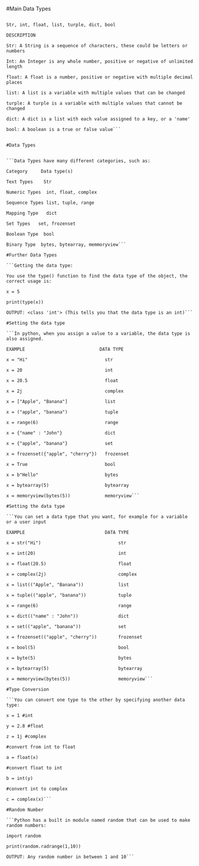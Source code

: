#Main Data Types 

```The main used data types are: 

Str, int, float, list, turple, dict, bool

DESCRIPTION

Str: A String is a sequence of characters, these could be letters or numbers

Int: An Integer is any whole number, positive or negative of unlimited length 

float: A float is a number, positive or negative with multiple decimal places 

list: A list is a variable with multiple values that can be changed

turple: A turple is a variable with multiple values that cannot be changed

dict: A dict is a list with each value assigned to a key, or a 'name'

bool: A boolean is a true or false value```


#Data Types


```Data Types have many different categories, such as: 

Category     Data type(s)

Text Types    Str

Numeric Types  int, float, complex

Sequence Types list, tuple, range

Mapping Type   dict

Set Types   set, frozenset

Boolean Type  bool

Binary Type  bytes, bytearray, memmoryview```

#Further Data Types

```Getting the data type:

You use the type() function to find the data type of the object, the correct usage is: 

x = 5 

print(type(x))

OUTPUT: <class 'int'> (This tells you that the data type is an int)```

#Setting the data type

```Ìn python, when you assign a value to a variable, the data type is also assigned. 

EXAMPLE                            DATA TYPE 

x = "Hi"                             str

x = 20                               int 

x = 20.5                             float

x = 2j                               complex

x = ["Apple", "Banana"]              list

x = ("apple", "banana")              tuple

x = range(6)                         range

x = {"name" : "John"}                dict

x = {"apple", "banana"}              set

x = frozenset({"apple", "cherry"})   frozenset

x = True                             bool

x = b"Hello"                         bytes

x = bytearray(5)                     bytearray

x = memoryview(bytes(5))             memoryview```

#Setting the data type

```You can set a data type that you want, for example for a variable or a user input

EXAMPLE                              DATA TYPE

x = str("Hi")                             str

x = int(20)                               int 

x = float(20.5)                           float

x = complex(2j)                           complex

x = list(("Apple", "Banana"))             list

x = tuple(("apple", "banana"))            tuple

x = range(6)                              range

x = dict(("name" : "John"))               dict

x = set(("apple", "banana"))              set

x = frozenset(("apple", "cherry"))        frozenset

x = bool(5)                               bool

x = byte(5)                               bytes

x = bytearray(5)                          bytearray

x = memoryview(bytes(5))                  memoryview```

#Type Conversion 

```You can convert one type to the other by specifying another data type: 

x = 1 #int

y = 2.8 #float

z = 1j #complex

#convert from int to float

a = float(x)

#convert float to int

b = int(y)

#convert int to complex 

c = complex(x)```

#Random Number

```Python has a built in module named random that can be used to make random numbers: 

import random

print(random.radrange(1,10))

OUTPUT: Any random number in between 1 and 10```










